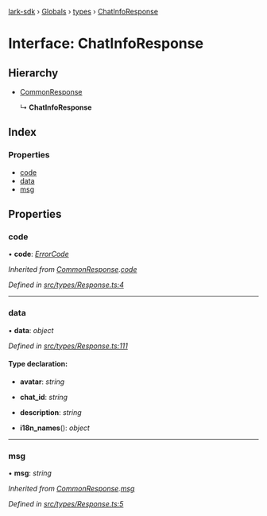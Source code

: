 [lark-sdk](../README.md) › [Globals](../globals.md) › [types](../modules/types.md) › [ChatInfoResponse](types.chatinforesponse.md)

# Interface: ChatInfoResponse

## Hierarchy

* [CommonResponse](types.commonresponse.md)

  ↳ **ChatInfoResponse**

## Index

### Properties

* [code](types.chatinforesponse.md#code)
* [data](types.chatinforesponse.md#data)
* [msg](types.chatinforesponse.md#msg)

## Properties

###  code

• **code**: *[ErrorCode](../modules/types.md#errorcode)*

*Inherited from [CommonResponse](types.commonresponse.md).[code](types.commonresponse.md#code)*

*Defined in [src/types/Response.ts:4](https://github.com/TbhT/lark-sdk/blob/e3605bb/src/types/Response.ts#L4)*

___

###  data

• **data**: *object*

*Defined in [src/types/Response.ts:111](https://github.com/TbhT/lark-sdk/blob/e3605bb/src/types/Response.ts#L111)*

#### Type declaration:

* **avatar**: *string*

* **chat_id**: *string*

* **description**: *string*

* **i18n_names**(): *object*

___

###  msg

• **msg**: *string*

*Inherited from [CommonResponse](types.commonresponse.md).[msg](types.commonresponse.md#msg)*

*Defined in [src/types/Response.ts:5](https://github.com/TbhT/lark-sdk/blob/e3605bb/src/types/Response.ts#L5)*
